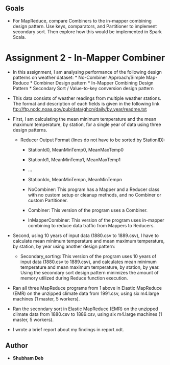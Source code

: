 ## Goals
*  For MapReduce, compare Combiners to the in-mapper combining design pattern. Use keys, comparators, and Partitioner to implement secondary sort. Then explore how this would be implemented in Spark Scala.


# Assignment 2 - In-Mapper Combiner 

* In this assignment, I am analysing performance of the following design patterns on weather dataset: * No-Combiner Approach/Simple Map-Reduce * Combiner Design pattern * In-Mapper Combining Design Pattern * Secondary Sort / Value-to-key conversion design pattern

* This data consists of weather readings from multiple weather stations. The format and description of each fields is given in the following link ftp://ftp.ncdc.noaa.gov/pub/data/ghcn/daily/by_year/readme.txt

* First, I am calculating the mean minimum temperature and the mean maximum temperature, by station, for a single year of data using three design patterns.
  * Reducer Output Format (lines do not have to be sorted by StationID):
	* StationId0, MeanMinTemp0, MeanMaxTemp0
	* StationId1, MeanMinTemp1, MeanMaxTemp1
	* …
	* StationIdn, MeanMinTempn, MeanMinTempn

	* NoCombiner: This program has a Mapper and a Reducer class with no custom setup or cleanup methods, and no Combiner or custom Partitioner. 

	* Combiner: This version of the program uses a Combiner.

	* InMapperCombiner: This version of the program uses in-mapper combining to reduce data traffic from Mappers to Reducers.

* Second, using 10 years of input data (1880.csv to 1889.csv), I have to calculate mean minimum temperature and mean maximum temperature, by station, by year using another design pattern: 

	* Secondary_sorting: This version of the program uses 10 years of input data (1880.csv to 1889.csv), and calculates mean minimum temperature and mean maximum
	temperature, by station, by year. Using the secondary sort design pattern minimizes the amount of memory utilized during Reduce function execution.

* Ran all three MapReduce programs from 1 above in Elastic MapReduce (EMR) on the unzipped climate data from 1991.csv, using six m4.large machines (1 master, 5 workers).

* Ran the secondary sort in Elastic MapReduce (EMR) on the unzipped climate data from 1880.csv to 1889.csv, using six m4.large machines (1 master, 5 workers).

* I wrote a brief report about my findings in report.odt.

## Author
* **Shubham Deb**
